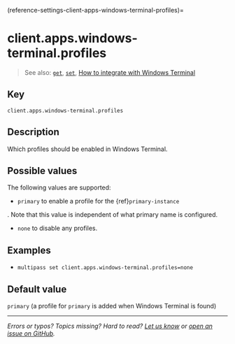 (reference-settings-client-apps-windows-terminal-profiles)=
# client.apps.windows-terminal.profiles

> See also: [`get`](/reference/command-line-interface/get), [`set`](/reference/command-line-interface/set), [How to integrate with Windows Terminal](/how-to-guides/customise-multipass/integrate-with-windows-terminal)

## Key

`client.apps.windows-terminal.profiles`

## Description

Which profiles should be enabled in Windows Terminal. 
<!-- TODO: needs explanation -->

## Possible values

The following values are supported:
  
  - `primary` to enable a profile for the {ref}`primary-instance`
<!-- [Primary instance]( /t/28469#primary-instance) -->. Note that this value is independent of what primary name is configured.
  - `none` to disable any profiles.
  
## Examples

- `multipass set client.apps.windows-terminal.profiles=none`

## Default value

`primary` (a profile for `primary` is added when Windows Terminal is found)

---

*Errors or typos? Topics missing? Hard to read? <a href="https://docs.google.com/forms/d/e/1FAIpQLSd0XZDU9sbOCiljceh3rO_rkp6vazy2ZsIWgx4gsvl_Sec4Ig/viewform?usp=pp_url&entry.317501128=https://multipass.run/docs/winterm-profiles" target="_blank">Let us know</a> or <a href="https://github.com/canonical/multipass/issues/new/choose" target="_blank">open an issue on GitHub</a>.*


